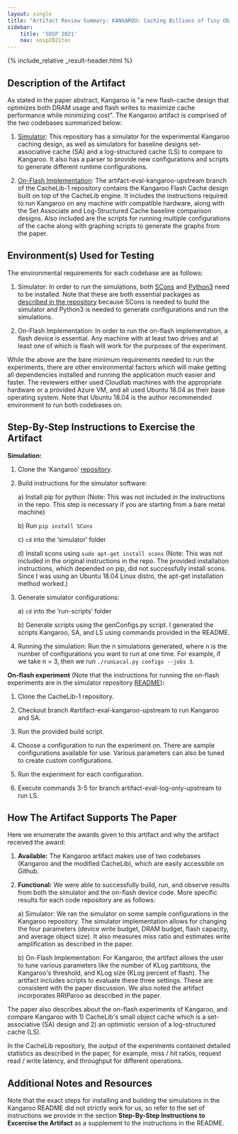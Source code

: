 ```yaml
---
layout: single
title: "Artifact Review Summary: KANGAROO: Caching Billions of Tiny Objects on Flash"
sidebar:
    title: 'SOSP 2021'
    nav: sosp2021toc
---
```


{% include_relative _result-header.html %}

## Description of the Artifact

As stated in the paper abstract, Kangaroo is "a new flash-cache design that
optimizes both DRAM usage and flash writes to maximize cache performance while minimizing cost". The Kangaroo artifact is comprised of the two codebases summarized below:

1) [Simulator](https://github.com/saramcallister/Kangaroo): This repository has a simulator for the experimental Kangaroo caching design, as well as simulators for baseline designs set-associative cache (SA) and a log-structured cache (LS) to compare to Kangaroo. It also has a parser to provide new configurations and scripts to generate different runtime configurations.

2) [On-Flash Implementation](https://github.com/saramcallister/CacheLib-1/tree/artifact-eval-kangaroo-upstream): The artifact-eval-kangaroo-upstream branch of the CacheLib-1 repository contains the Kangaroo Flash Cache design built on top of the CacheLib engine. It includes the instructions required to run Kangaroo on any machine with compatible hardware, along with the Set Associate and Log-Structured Cache baseline comparison designs. Also included are the scripts for running multiple configurations of the cache along with graphing scripts to generate the graphs from the paper.

<!-- *Start by including the links and any other useful description (not instructions) provided by the authors, then summarize the reviewers' artifact descriptions* -->

## Environment(s) Used for Testing

The environmental requirements for each codebase are as follows:

1) Simulator: In order to run the simulations, both [SCons](https://scons.org/) and [Python3](https://www.python.org/downloads/) need to be installed. Note that these are both essential packages as [described in the repository](https://github.com/saramcallister/Kangaroo#simulation-code) because SCons is needed to build the simulator and Python3 is needed to generate configurations and run the simulations.

2) On-Flash Implementation: In order to run the on-flash implementation, a flash device is essential. Any machine with at least two drives and at least one of which is flash will work for the purposes of the experiment.

While the above are the bare minimum requirements needed to run the experiments, there are other environmental factors which will make getting all dependencies installed and running the application much easier and faster. The reviewers either used Cloudlab machines with the appropriate hardware or a provided Azure VM, and all used Ubuntu 18.04 as their base operating system. Note that Ubuntu 18.04 is the author recommended environment to run both codebases on. 
<!-- *Describe the environments the evaluators used. If multiple environments were used succesfully, list all of them. Describe the environment in sufficient detail that a later reader could conceivably re-create something similar. If author-provided resources were used, say as much about them as we know (but don't provide hostnames, etc.)* -->

## Step-By-Step Instructions to Exercise the Artifact
**Simulation:**

1) Clone the ‘Kangaroo’ [repository](https://github.com/saramcallister/Kangaroo).

2) Build instructions for the simulator software:

    a) Install pip for python (Note: This was not included in the instructions in the repo. This step is necessary if you are starting from a bare metal machine) 

    b) Run `pip install SCons`

    c) `cd` into the ‘simulator’ folder

    d) Install scons using `sudo apt-get install scons` (Note: This was not included in the original instructions in the repo. The provided installation instructions, which depended on pip, did not successfully install scons. Since I was using an Ubuntu 18.04 Linux distro, the apt-get installation method worked.)

3) Generate simulator configurations:

    a) `cd` into the ‘run-scripts’ folder

    b) Generate scripts using the genConfigs.py script. I generated the scripts Kangaroo, SA, and LS using commands provided in the README.

4) Running the simulation: Run the n simulations generated, where n is the number of configurations you want to run at one time. For example, if we take n = 3, then we run `./runLocal.py configs --jobs 3`.

**On-flash experiment** (Note that the instructions for running the on-flash experiments are in the simulator repository [README](https://github.com/saramcallister/Kangaroo#kangaroo-flash-experiments))**:**

1) Clone the CacheLib-1 repository. 

2) Checkout branch #artifact-eval-kangaroo-upstream to run Kangaroo and SA.

3) Run the provided build script.

4) Choose a configuration to run the experiment on. There are sample configurations available for use. Various parameters can also be tuned to create custom configurations.

5) Run the experiment for each configuration.

6) Execute commands 3-5 for branch artifact-eval-log-only-upstream to run LS.
<!-- *Describe what the evaluators did in a step-by-step manner to build, install, run, etc. Ideally, assuming the reviews contain enough detail, a later reader should be able to try to re-trace the evaluators' steps. Specific command lines, if they can be found in the authors' instructions, reviews, or comments, are encouraged. If multiple environments were used, and these require different steps, you may need to make notes about the differences.* -->

## How The Artifact Supports The Paper
Here we enumerate the awards given to this artifact and why the artifact received the award:

1) **Available:** The Kangaroo artifact makes use of two codebases (Kangaroo and the modified CacheLib), which are easily accessible on Github. 

2) **Functional:** We were able to successfully build, run, and observe results from both the simulator and the on-flash device code. More specific results for each code repository are as follows:

    a) Simulator: We ran the simulator on some sample configurations in the Kangaroo repository. The simulator implementation allows for changing the four parameters (device write budget, DRAM budget, flash capacity, and average object size). It also measures miss ratio and estimates write amplification as described in the paper. 

    b) On-Flash Implementation: For Kangaroo, the artifact allows the user to tune various parameters like the number of KLog partitions, the Kangaroo's threshold, and KLog size (KLog percent of flash). The artifact includes scripts to evaluate these three settings. These are consistent with the paper discussion. We also noted the artifact  incorporates RRIParoo as described in the paper.

The paper also describes about the on-flash experiments of Kangaroo, and compare Kangaroo with 1) CacheLib's small object cache which is a set-associative (SA) design and 2) an optimistic version of a log-structured cache (LS). 

In the CacheLib repository, the output of the experiments contained detailed statistics as described in the paper, for example, miss / hit ratios, request read / write latency, and throughput for different operations.

<!-- *This is the summary of why we chose to award the badges we did: If we called it Functional, what, specifically did we run? If we called it Reproduced, what specifically, did we reproduce (eg. what experiments and/or figures)? Why did we consdier this sufficient to award the badge (eg. if we did not reproduce all figures, why were the ones we did run enough)? Badges that we did not award do not need to be discussed. Stick to the facts rather than opinions as much as possible.* -->

## Additional Notes and Resources
Note that the exact steps for installing and building the simulations in the Kangaroo README did not strictly work for us, so refer to the set of instructions we provide in the section **Step-By-Step Instructions to Excercise the Artifact** as a supplement to the instructions in the README.

<!-- *If there are any other notes of interest that came up in the reviews or discussions that you think would be interesting to a future user of the artifact, you can include them here. This is also a good place to include links to other things that might be relevant to using this artifact.* -->

